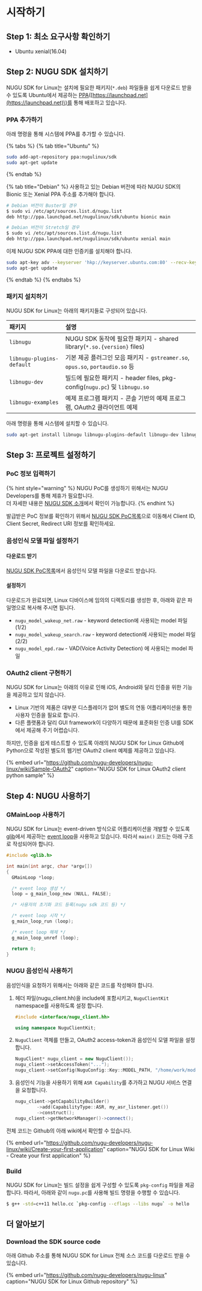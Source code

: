 # 시작하기

## Step 1: 최소 요구사항 확인하기

* Ubuntu xenial\(16.04\)

## Step 2: NUGU SDK 설치하기

NUGU SDK for Linux는 설치에 필요한 패키지\(`*.deb`\) 파일들을 쉽게 다운로드 받을 수 있도록 Ubuntu에서 제공하는 [PPA](https://launchpad.net/~nugulinux/+archive/ubuntu/sdk)\([https://launchpad.net](https://launchpad.net)\)를 통해 배포하고 있습니다.

### PPA 추가하기

아래 명령을 통해 시스템에 PPA를 추가할 수 있습니다.

{% tabs %}
{% tab title="Ubuntu" %}
```bash
sudo add-apt-repository ppa:nugulinux/sdk
sudo apt-get update
```
{% endtab %}

{% tab title="Debian" %}
사용하고 있는 Debian 버전에 따라 NUGU SDK의 Bionic 또는 Xenial PPA 주소를 추가해야 합니다.

```bash
# Debian 버전이 Buster일 경우
$ sudo vi /etc/apt/sources.list.d/nugu.list
deb http://ppa.launchpad.net/nugulinux/sdk/ubuntu bionic main

# Debian 버전이 Stretch일 경우
$ sudo vi /etc/apt/sources.list.d/nugu.list
deb http://ppa.launchpad.net/nugulinux/sdk/ubuntu xenial main
```

이제 NUGU SDK PPA에 대한 인증키를 설치해야 합니다.

```bash
sudo apt-key adv --keyserver 'hkp://keyserver.ubuntu.com:80' --recv-key 5DE933034EEA59C4
sudo apt-get update
```
{% endtab %}
{% endtabs %}

### 패키지 설치하기

NUGU SDK for Linux는 아래의 패키지들로 구성되어 있습니다.

| 패키지 | 설명 |
| :--- | :--- |
| `libnugu` | NUGU SDK 동작에 필요한 패키지 - shared library\(`*.so.{version}` files\) |
| `libnugu-plugins-default` | 기본 제공 플러그인 모음 패키지 - `gstreamer.so`, `opus.so`, `portaudio.so` 등 |
| `libnugu-dev` | 빌드에 필요한 패키지 - header files, pkg-config\(`nugu.pc`\) 및 `libnugu.so` |
| `libnugu-examples` | 예제 프로그램 패키지 - 콘솔 기반의 예제 프로그램, OAuth2 클라이언트 예제 |

아래 명령을 통해 시스템에 설치할 수 있습니다.

```bash
sudo apt-get install libnugu libnugu-plugins-default libnugu-dev libnugu-examples
```

## Step 3: 프로젝트 설정하기

### PoC 정보 입력하기

{% hint style="warning" %}
NUGU PoC를 생성하기 위해서는 NUGU Developers를 통해 제휴가 필요합니다.  
더 자세한 내용은 [NUGU SDK 소개](https://developers.nugu.co.kr/#/sdk/nuguSdkInfo)에서 확인이 가능합니다.
{% endhint %}

발급받은 PoC 정보를 확인하기 위해서 [NUGU SDK PoC목록](https://developers.nugu.co.kr/#/sdk/pocList)으로 이동해서 Client ID, Client Secret, Redirect URI 정보를 확인하세요.

### 음성인식 모델 파일 설정하기

#### 다운로드 받기

[NUGU SDK PoC목록](https://developers.nugu.co.kr/#/sdk/pocList)에서 음성인식 모델 파일을 다운로드 받습니다.

#### 설정하기

다운로드가 완료되면, Linux 디바이스에 임의의 디렉토리를 생성한 후, 아래와 같은 파일명으로 복사해 주시면 됩니다.

* `nugu_model_wakeup_net.raw`  - keyword detection에 사용되는 model 파일 \(1/2\)
* `nugu_model_wakeup_search.raw`  - keyword detection에 사용되는 model 파일 \(2/2\)
* `nugu_model_epd.raw` - VAD\(Voice Activity Detection\) 에 사용되는 model 파일

### OAuth2 client 구현하기

NUGU SDK for Linux는 아래의 이유로 인해 iOS, Android와 달리 인증을 위한 기능을 제공하고 있지 않습니다. 

* Linux 기반의 제품은 대부분 디스플레이가 없어 별도의 연동 어플리케이션을 통한 사용자 인증을 필요로 합니다.
* 다른 플랫폼과 달리 GUI framework이 다양하기 때문에 표준화된 인증 UI를 SDK에서 제공해 주기 어렵습니다.

하지만, 인증을 쉽게 테스트할 수 있도록 아래의 NUGU SDK for Linux Github에 Python으로 작성된 별도의 웹기반 OAuth2 client 예제를 제공하고 있습니다.

{% embed url="https://github.com/nugu-developers/nugu-linux/wiki/Sample-OAuth2" caption="NUGU SDK for Linux OAuth2 client python sample" %}

## Step 4: NUGU 사용하기

### GMainLoop 사용하기

NUGU SDK for Linux는 event-driven 방식으로 어플리케이션을 개발할 수 있도록 [glib](https://wiki.gnome.org/Projects/GLib)에서 제공하는 [event loop](https://developer.gnome.org/glib/stable/glib-The-Main-Event-Loop.html)을 사용하고 있습니다.  따라서 `main()` 코드는 아래 구조로 작성되어야 합니다.

```c
#include <glib.h>

int main(int argc, char *argv[])
{
  GMainLoop *loop;

  /* event loop 생성 */
  loop = g_main_loop_new (NULL, FALSE);

  /* 사용자의 초기화 코드 등록(nugu sdk 코드 등) */

  /* event loop 시작 */
  g_main_loop_run (loop);

  /* event loop 해제 */
  g_main_loop_unref (loop);

  return 0;
}
```

### NUGU 음성인식 사용하기

음성인식을 요청하기 위해서는 아래와 같은 코드를 작성해야 합니다.

1. 헤더 파일\(nugu\_client.hh\)을 include에 포함시키고, `NuguClientKit` namespace를 사용하도록 설정 합니다.

   ```cpp
   #include <interface/nugu_client.hh>

   using namespace NuguClientKit;
   ```

2. `NuguClient` 객체를 만들고, OAuth2 access-token과 음성인식 모델 파일을 설정합니다.

   ```cpp
   NuguClient* nugu_client = new NuguClient());
   nugu_client->setAccessToken("...");
   nugu_client->setConfig(NuguConfig::Key::MODEL_PATH, "/home/work/model");
   ```

3. 음성인식 기능을 사용하기 위해 `ASR Capability`를 추가하고 NUGU 서비스 연결을 요청합니다.

   ```cpp
   nugu_client->getCapabilityBuilder()
           ->add(CapabilityType::ASR, my_asr_listener.get())
           ->construct();
   nugu_client->getNetworkManager()->connect();
   ```

전체 코드는 Github의 아래 wiki에서 확인할 수 있습니다.

{% embed url="https://github.com/nugu-developers/nugu-linux/wiki/Create-your-first-application" caption="NUGU SDK for Linux Wiki - Create your first application" %}

### Build

NUGU SDK for Linux는 빌드 설정을 쉽게 구성할 수 있도록 `pkg-config` 파일을 제공합니다. 따라서, 아래와 같이 `nugu.pc`를 사용해 빌드 명령을 수행할 수 있습니다.

```bash
$ g++ -std=c++11 hello.cc `pkg-config --cflags --libs nugu` -o hello
```

## 더 알아보기

### Download the SDK source code

아래 Github 주소를 통해 NUGU SDK for Linux 전체 소스 코드를 다운로드 받을 수 있습니다.

{% embed url="https://github.com/nugu-developers/nugu-linux" caption="NUGU SDK for Linux Github repository" %}

